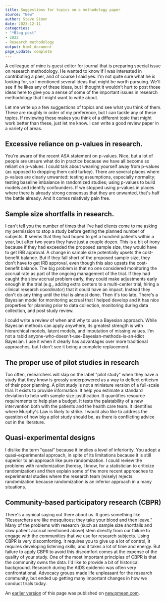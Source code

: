 ```yaml
---
title: Suggestions for topics on a methodology paper
source: "New"
author: Steve Simon
date: 2023-12-11
categories:
- "*Blog post"
- 2023
- Research methodology
output: html_document
page_update: complete
---
```


A colleague of mine is guest editor for journal that is preparing special issue on research methodology. He wanted to know if I was interested in contributing a paer, and of course I said yes. I'm not quite sure what he is looking for, so I mentioned several ideas that might be worth pursuing. We'll see if he likes any of these ideas, but I thought it wouldn't hurt to post those ideas here to give you a sense of some of the important issues in research methodology that I might want to write about.

<!---more--->

Let me write up a few suggestions of topics and see what you think of them. These are roughly in order of my preference, but I can tackle any of these topics. If reviewing these makes you think of a different topic that might work better than these, just let me know. I can write a good review paper in a variety of areas.

## Excessive reliance on p-values in research.

You're aware of the recent ASA statement on p-values. Nice, but a lot of people are unsure what do in practice because we have all become so reliant on p-values. I could talk about weaning yourself away from p-values (as opposed to dropping them cold turkey). There are several places where p-values are clearly unwanted: testing assumptions, especially normality; testing baseline imbalance in randomized studies; using p-values to build models and identify confounders. If we stopped using p-values in places where there is already strong consensus that they are unwanted, that's half the battle already. And it comes relatively pain free.

## Sample size shortfalls in research.

I can't tell you the number of times that I've had clients come to me asking my permission to stop a study before getting the planned number of subjects. It seems that they had hoped to get a hundred patients within a year, but after two years they have just a couple dozen. This is a bit of irony because if they had exceeded the proposed sample size, they would have to get IRB approval. A change in sample size potentially upsets the cost-benefit balance. But if they fall short of the proposed sample size, they don't have to get IRB approval, even though this also upsets the cost-benefit balance. The big problem is that no one considered monitoring the accrual rate as part of the ongoing management of the trial. If they had caught the slow accrual problem early, they could make adjustments early enough in the trial (e.g., adding extra centers to a multi-center trial, hiring a clinical research coordinator) that it could have an impact. Instead they don't do any thing until the trial is almost done. Then it's too late. There's a Bayesian model for monitoring accrual that I helped develop and it has nice properties for planning prior to data collection, monitoring during data collection, and post study review.

I could write a review of when and why to use a Bayesian approach. While Bayesian methods can apply anywhere, its greatest strength is with hierarchical models, latent models, and imputation of missing values. I'm not a rabid anyone-who-doesn't-use-Bayesian-methods-is-an-idiot Bayesian. I use it when it clearly has advantages over more traditional approaches, but I don't see it being a complete replacement.

## The proper use of pilot studies in research

Too often, researchers will slap on the label "pilot study" when they have a study that they know is grossly underpowered as a way to deflect criticism of their poor planning. A pilot study is not a miniature version of a full-scale trial. It exists to provide information. It help you estimate a standard deviation to help with sample size justification. It quantifies resource requirements to help plan a budget. It tests the palatability of a new intervention both with the patients and the health care team. It identifies where Murphy's Law is likely to strike. I would also like to address the question of how big a pilot study should be, as there is conflicting advice out in the literature.

## Quasi-experimental designs

I dislike the term "quasi" because it implies a level of inferiority. You adopt a quasi-experimental approach, in spite of its limitations because it is still superior to an approach like pure randomization. I could review the problems with randomization (heresy, I know, for a statistician to criticize randomization) and then explain some of the more recent approaches to experimental studies where the research team (wisely) rejects randomization because randomization is an inferior approach in a many situations.

## Community-based participatory research (CBPR)

There's a cynical saying out there about us. It goes something like "Researchers are like mosquitoes; they take your blood and then leave." Many of the problems with research (such as sample size shortfalls and slow patient accrual mentioned above) stem directly from our failure to engage with the communities that we use for research subjects. Using CBPR is very discomforting. It requires you to give up a lot of control, it requires developing listening skills, and it takes a lot of time and energy. But failure to apply CBPR to avoid this discomfort comes at the expense of the quality of your study. One of the most important principles of CBPR is that the community owns the data. I'd like to provide a bit of historical background. Research during the AIDS epidemic was often very confrontational. Advocacy groups made life unpleasant for the research community, but ended up getting many important changes in how we conduct trials today.

An [earlier version][sim2] of this page was published on [new.pmean.com][sim1].

[sim1]: http://new.pmean.com
[sim2]: http://new.pmean.com/suggested-methodology-topics/
